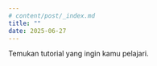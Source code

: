```yaml
---
# content/post/_index.md
title: ""
date: 2025-06-27
---
```


Temukan tutorial yang ingin kamu pelajari.